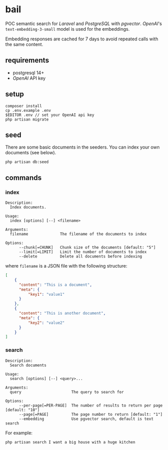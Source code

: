 # bail

POC semantic search for _Laravel_ and _PostgreSQL_ with _pgvector_. _OpenAI_'s `text-embedding-3-small` model is used for the embeddings.

Embedding responses are cached for 7 days to avoid repeated calls with the same content.

## requirements

* postgresql 14+
* _OpenAI_ API key

## setup

```
composer install
cp .env.example .env
$EDITOR .env // set your OpenAI api key
php artisan migrate
```

## seed

There are some basic documents in the seeders. You can index your own documents (see below).
```
php artisan db:seed
```

## commands

### index

```
Description:
  Index documents.

Usage:
  index [options] [--] <filename>

Arguments:
  filename              The filename of the documents to index

Options:
      --chunk[=CHUNK]   Chunk size of the documents [default: "5"]
      --limit[=LIMIT]   Limit the number of documents to index
      --delete          Delete all documents before indexing
```

where `filename` is a JSON file with the following structure:
```json
[
    {
      "content": "This is a document",
      "meta": {
          "key1": "value1"
      }
    },
    {
      "content": "This is another document",
      "meta": {
          "key2": "value2"
      }
    }
]
```

### search

```
Description:
  Search documents

Usage:
  search [options] [--] <query>...

Arguments:
  query                      The query to search for

Options:
      --per-page[=PER-PAGE]  The number of results to return per page [default: "10"]
      --page[=PAGE]          The page number to return [default: "1"]
      --embedding            Use pgvector search, default is text search
```

For example:
```
php artisan search I want a big house with a huge kitchen
```
